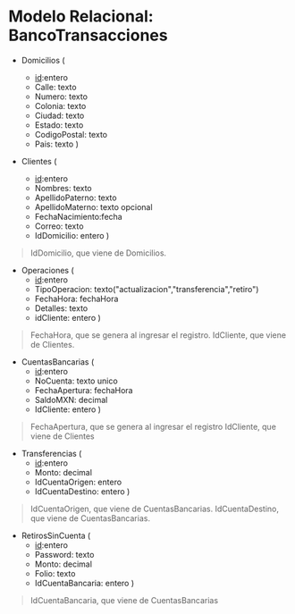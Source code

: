 # Modelo Relacional: BancoTransacciones

- Domicilios (
    - <u>id</u>:entero 
    - Calle: texto
    - Numero: texto
    - Colonia: texto
    - Ciudad: texto
    - Estado: texto
    - CodigoPostal: texto
    - Pais: texto
)

- Clientes (
    - <u>id</u>:entero 
    - Nombres: texto
    - ApellidoPaterno: texto
    - ApellidoMaterno: texto opcional
    - FechaNacimiento:fecha
    - Correo: texto
    - IdDomicilio: entero
)
> IdDomicilio, que viene de Domicilios.

- Operaciones (
    - <u>id</u>:entero 
    - TipoOperacion: texto("actualizacion","transferencia","retiro")
    - FechaHora: fechaHora
    - Detalles: texto
    - idCliente: entero
)
> FechaHora, que se genera al ingresar el registro.
> IdCliente, que viene de Clientes.

- CuentasBancarias (
    - <u>id</u>:entero 
    - NoCuenta: texto unico
    - FechaApertura: fechaHora
    - SaldoMXN: decimal
    - IdCliente: entero
)
> FechaApertura, que se genera al ingresar el registro
> IdCliente, que viene de Clientes

- Transferencias (
    - <u>id</u>:entero 
    - Monto: decimal
    - IdCuentaOrigen: entero
    - IdCuentaDestino: entero
)
> IdCuentaOrigen, que viene de CuentasBancarias.
> IdCuentaDestino, que viene de CuentasBancarias.

- RetirosSinCuenta (
    - <u>id</u>:entero 
    - Password: texto
    - Monto: decimal
    - Folio: texto
    - IdCuentaBancaria: entero
)
> IdCuentaBancaria, que viene de CuentasBancarias
